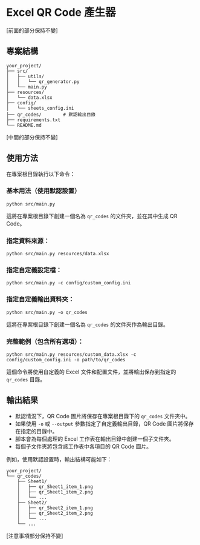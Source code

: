 # Excel QR Code 產生器

[前面的部分保持不變]

## 專案結構

```
your_project/
├── src/
│   ├── utils/
│   │   └── qr_generator.py
│   └── main.py
├── resources/
│   └── data.xlsx
├── config/
│   └── sheets_config.ini
├── qr_codes/        # 默認輸出目錄
├── requirements.txt
└── README.md
```

[中間的部分保持不變]

## 使用方法

在專案根目錄執行以下命令：

### 基本用法（使用默認設置）
```
python src/main.py
```
這將在專案根目錄下創建一個名為 `qr_codes` 的文件夾，並在其中生成 QR Code。

### 指定資料來源：
```
python src/main.py resources/data.xlsx
```

### 指定自定義設定檔：
```
python src/main.py -c config/custom_config.ini
```

### 指定自定義輸出資料夾：
```
python src/main.py -o qr_codes
```
這將在專案根目錄下創建一個名為 `qr_codes` 的文件夾作為輸出目錄。

### 完整範例（包含所有選項）：
```
python src/main.py resources/custom_data.xlsx -c config/custom_config.ini -o path/to/qr_codes
```
這個命令將使用自定義的 Excel 文件和配置文件，並將輸出保存到指定的 `qr_codes` 目錄。

## 輸出結果

- 默認情況下，QR Code 圖片將保存在專案根目錄下的 `qr_codes` 文件夾中。
- 如果使用 `-o` 或 `--output` 參數指定了自定義輸出目錄，QR Code 圖片將保存在指定的目錄中。
- 腳本會為每個處理的 Excel 工作表在輸出目錄中創建一個子文件夾。
- 每個子文件夾將包含該工作表中各項目的 QR Code 圖片。

例如，使用默認設置時，輸出結構可能如下：

```
your_project/
└── qr_codes/
    ├── Sheet1/
    │   ├── qr_Sheet1_item_1.png
    │   ├── qr_Sheet1_item_2.png
    │   └── ...
    ├── Sheet2/
    │   ├── qr_Sheet2_item_1.png
    │   ├── qr_Sheet2_item_2.png
    │   └── ...
    └── ...
```

[注意事項部分保持不變]